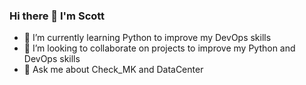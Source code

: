### Hi there 👋 I'm Scott

- 🌱 I’m currently learning Python to improve my DevOps skills
- 👯 I’m looking to collaborate on projects to improve my Python and DevOps skills
- 💬 Ask me about Check_MK and DataCenter

